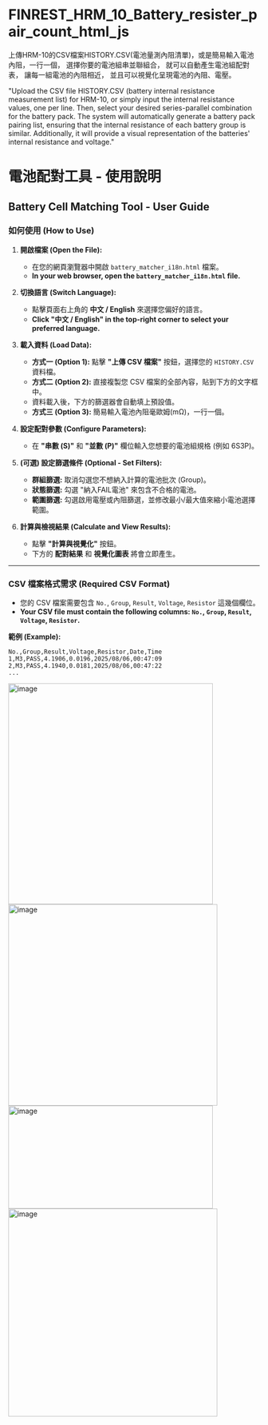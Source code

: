 # FINREST_HRM_10_Battery_resister_pair_count_html_js
上傳HRM-10的CSV檔案HISTORY.CSV(電池量測內阻清單)，或是簡易輸入電池內阻，一行一個，
選擇你要的電池組串並聯組合， 就可以自動產生電池組配對表， 讓每一組電池的內阻相近， 並且可以視覺化呈現電池的內阻、電壓。

"Upload the CSV file HISTORY.CSV (battery internal resistance measurement list) for HRM-10, or simply input the internal resistance values, one per line. Then, select your desired series-parallel combination for the battery pack. The system will automatically generate a battery pack pairing list, ensuring that the internal resistance of each battery group is similar. Additionally, it will provide a visual representation of the batteries' internal resistance and voltage."

# 電池配對工具 - 使用說明

## Battery Cell Matching Tool - User Guide

### 如何使用 (How to Use)

1.  **開啟檔案 (Open the File):**
    *   在您的網頁瀏覽器中開啟 `battery_matcher_i18n.html` 檔案。
    *   **In your web browser, open the `battery_matcher_i18n.html` file.**

2.  **切換語言 (Switch Language):**
    *   點擊頁面右上角的 **中文 / English** 來選擇您偏好的語言。
    *   **Click "中文 / English" in the top-right corner to select your preferred language.**

3.  **載入資料 (Load Data):**
    *   **方式一 (Option 1):** 點擊 **"上傳 CSV 檔案"** 按鈕，選擇您的 `HISTORY.CSV` 資料檔。
    *   **方式二 (Option 2):** 直接複製您 CSV 檔案的全部內容，貼到下方的文字框中。
    *   資料載入後，下方的篩選器會自動填上預設值。
    *   **方式三 (Option 3):** 簡易輸入電池內阻毫歐姆(mΩ)，一行一個。

4.  **設定配對參數 (Configure Parameters):**
    *   在 **"串數 (S)"** 和 **"並數 (P)"** 欄位輸入您想要的電池組規格 (例如 6S3P)。

5.  **(可選) 設定篩選條件 (Optional - Set Filters):**
    *   **群組篩選:** 取消勾選您不想納入計算的電池批次 (Group)。
    *   **狀態篩選:** 勾選 "納入FAIL電池" 來包含不合格的電池。
    *   **範圍篩選:** 勾選啟用電壓或內阻篩選，並修改最小/最大值來縮小電池選擇範圍。

6.  **計算與檢視結果 (Calculate and View Results):**
    *   點擊 **"計算與視覺化"** 按鈕。
    *   下方的 **配對結果** 和 **視覺化圖表** 將會立即產生。
---

### CSV 檔案格式需求 (Required CSV Format)

-   您的 CSV 檔案需要包含 `No.`, `Group`, `Result`, `Voltage`, `Resistor` 這幾個欄位。
-   **Your CSV file must contain the following columns: `No.`, `Group`, `Result`, `Voltage`, `Resistor`.**

**範例 (Example):**
```csv
No.,Group,Result,Voltage,Resistor,Date,Time
1,M3,PASS,4.1906,0.0196,2025/08/06,00:47:09
2,M3,PASS,4.1940,0.0181,2025/08/06,00:47:22
...
```
<img width="410" height="442" alt="image" src="https://github.com/user-attachments/assets/e69ccdba-f06c-4358-a752-177814010005" />
<img width="419" height="403" alt="image" src="https://github.com/user-attachments/assets/ec6902c3-8106-47fe-8b5f-3dc9b837b88a" />
<img width="410" height="206" alt="image" src="https://github.com/user-attachments/assets/2ad69c9d-462e-4140-a14d-9acf4330b9b3" />
<img width="419" height="416" alt="image" src="https://github.com/user-attachments/assets/bcee246f-3eaf-48f3-bf40-6f9e9daf0cbf" />



